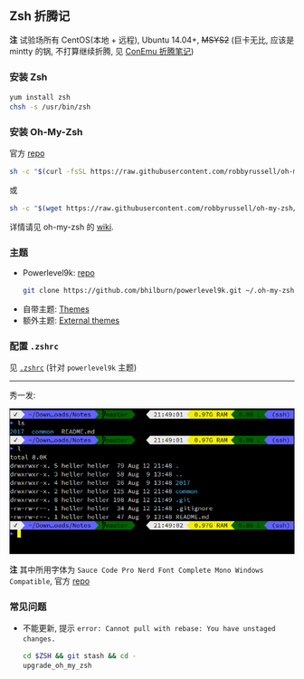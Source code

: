 ## Zsh 折腾记

**注** 试验场所有 CentOS(本地 + 远程), Ubuntu 14.04+, ~~MSYS2~~ (巨卡无比,
应该是 mintty 的锅, 不打算继续折腾, 见 [ConEmu 折腾笔记](../10/conemu-configuration.md#zsh))

### 安装 Zsh

```bash
yum install zsh
chsh -s /usr/bin/zsh
```

### 安装 Oh-My-Zsh

官方 [repo][oh-my-zsh-repo]

```bash
sh -c "$(curl -fsSL https://raw.githubusercontent.com/robbyrussell/oh-my-zsh/master/tools/install.sh)"
```

或

```bash
sh -c "$(wget https://raw.githubusercontent.com/robbyrussell/oh-my-zsh/master/tools/install.sh -O -)"
```

详情请见 oh-my-zsh 的 [wiki][oh-my-zsh-wiki].

### 主题

- Powerlevel9k: [repo][powerlevel9k-repo]
  ```bash
  git clone https://github.com/bhilburn/powerlevel9k.git ~/.oh-my-zsh/custom/themes/powerlevel9k
  ```
- 自带主题: [Themes][oh-my-zsh-themes]
- 额外主题: [External themes][oh-my-zsh-external-themes]

### 配置 `.zshrc`

见 [`.zshrc`](src/.zshrc) (针对 `powerlevel9k` 主题)

---

秀一发:

<p align="center">
  <img src="img/zsh-on-xshell.png">
</p>

**注** 其中所用字体为 `Sauce Code Pro Nerd Font Complete Mono Windows Compatible`,
官方 [repo][nerdfonts-repo]

### 常见问题

- 不能更新, 提示
  `error: Cannot pull with rebase: You have unstaged changes.`
  ```bash
  cd $ZSH && git stash && cd -
  upgrade_oh_my_zsh
  ```


[oh-my-zsh-repo]: https://github.com/robbyrussell/oh-my-zsh
[oh-my-zsh-wiki]: https://github.com/robbyrussell/oh-my-zsh/wiki/Installing-ZSH
[oh-my-zsh-themes]: https://github.com/robbyrussell/oh-my-zsh/wiki/Themes
[oh-my-zsh-external-themes]: https://github.com/robbyrussell/oh-my-zsh/wiki/External-themes
[powerlevel9k-repo]: https://github.com/bhilburn/powerlevel9k
[nerdfonts-repo]: https://github.com/buzzkillhardball/nerdfonts
